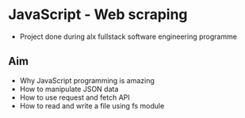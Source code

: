 # JavaScript - Web scraping
- Project done during alx fullstack software engineering programme
## Aim
- Why JavaScript programming is amazing
- How to manipulate JSON data
- How to use request and fetch API
- How to read and write a file using fs module
